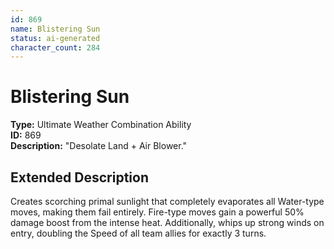 ```yaml
---
id: 869
name: Blistering Sun
status: ai-generated
character_count: 284
---
```


# Blistering Sun

**Type:** Ultimate Weather Combination Ability  
**ID:** 869  
**Description:** "Desolate Land + Air Blower."

## Extended Description

Creates scorching primal sunlight that completely evaporates all Water-type moves, making them fail entirely. Fire-type moves gain a powerful 50% damage boost from the intense heat. Additionally, whips up strong winds on entry, doubling the Speed of all team allies for exactly 3 turns.
